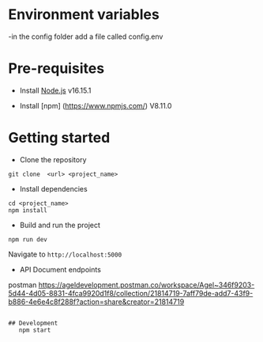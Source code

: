 
# Environment variables
-in the config folder add a file called config.env


# Pre-requisites
- Install [Node.js](https://nodejs.org/en/) v16.15.1

- Install [npm] (https://www.npmjs.com/) V8.11.0



# Getting started
- Clone the repository
```
git clone  <url> <project_name>
```
- Install dependencies
```
cd <project_name>
npm install
```
- Build and run the project
```
npm run dev
```
  Navigate to `http://localhost:5000`

- API Document endpoints

 postman https://ageldevelopment.postman.co/workspace/Agel~346f9203-5d44-4d05-8831-4fca9920d1f8/collection/21814719-7aff79de-add7-43f9-b886-4e6e4c8f288f?action=share&creator=21814719

```

## Development
   npm start

